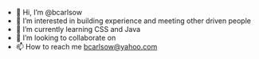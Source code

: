- 👋 Hi, I’m @bcarlsow
- 👀 I’m interested in building experience and meeting other driven people
- 🌱 I’m currently learning CSS and Java
- 💞️ I’m looking to collaborate on 
- 📫 How to reach me bcarlsow@yahoo.com

<!---
bcarlsow/bcarlsow is a ✨ special ✨ repository because its `README.md` (this file) appears on your GitHub profile.
You can click the Preview link to take a look at your changes.
--->

